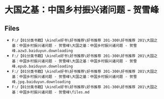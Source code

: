 # 大国之基：中国乡村振兴诸问题 - 贺雪峰

## Files

- `F:/【01分类书籍】\kindle好书\好书推荐\好书推荐 201-300\好书推荐 201\大国之基：中国乡村振兴诸问题 - 贺雪峰\大国之基：中国乡村振兴诸问题 - 贺雪峰.azw3.baiduyun.downloading`
- `F:/【01分类书籍】\kindle好书\好书推荐\好书推荐 201-300\好书推荐 201\大国之基：中国乡村振兴诸问题 - 贺雪峰\大国之基：中国乡村振兴诸问题 - 贺雪峰.epub.baiduyun.downloading`
- `F:/【01分类书籍】\kindle好书\好书推荐\好书推荐 201-300\好书推荐 201\大国之基：中国乡村振兴诸问题 - 贺雪峰\大国之基：中国乡村振兴诸问题 - 贺雪峰.jpg.baiduyun.downloading`
- `F:/【01分类书籍】\kindle好书\好书推荐\好书推荐 201-300\好书推荐 201\大国之基：中国乡村振兴诸问题 - 贺雪峰\files.md`
